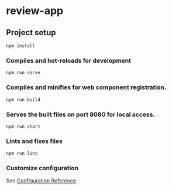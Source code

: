# review-app

## Project setup
```
npm install
```

### Compiles and hot-reloads for development
```
npm run serve
```

### Compiles and minifies for web component registration.
```
npm run build
```

### Serves the built files on port 8080 for local access.
```
npm run start
```

### Lints and fixes files
```
npm run lint
```

### Customize configuration
See [Configuration Reference](https://cli.vuejs.org/config/).
